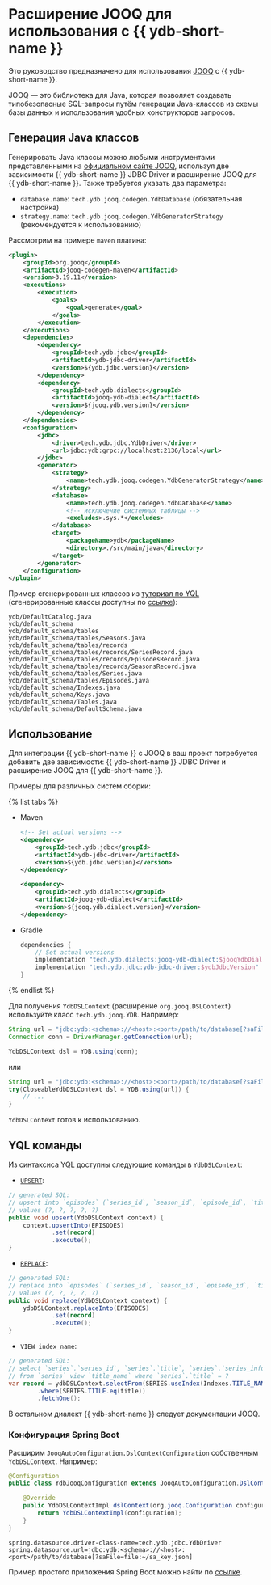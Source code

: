 # Расширение JOOQ для использования с {{ ydb-short-name }}

Это руководство предназначено для использования [JOOQ](https://www.jooq.org/) с {{ ydb-short-name }}.

JOOQ — это библиотека для Java, которая позволяет создавать типобезопасные SQL-запросы путём генерации Java-классов из схемы базы данных и использования удобных конструкторов запросов.

## Генерация Java классов

Генерировать Java классы можно любыми инструментами представленными на [официальном сайте JOOQ](https://www.jooq.org/doc/latest/manual/code-generation/codegen-configuration/), используя две зависимости {{ ydb-short-name }} JDBC Driver и расширение JOOQ для {{ ydb-short-name }}. Также требуется указать два параметра:

- `database.name`: `tech.ydb.jooq.codegen.YdbDatabase` (обязательная настройка)
- `strategy.name`: `tech.ydb.jooq.codegen.YdbGeneratorStrategy` (рекомендуется к использованию)

Рассмотрим на примере `maven` плагина:

```xml
<plugin>
    <groupId>org.jooq</groupId>
    <artifactId>jooq-codegen-maven</artifactId>
    <version>3.19.11</version>
    <executions>
        <execution>
            <goals>
                <goal>generate</goal>
            </goals>
        </execution>
    </executions>
    <dependencies>
        <dependency>
            <groupId>tech.ydb.jdbc</groupId>
            <artifactId>ydb-jdbc-driver</artifactId>
            <version>${ydb.jdbc.version}</version>
        </dependency>
        <dependency>
            <groupId>tech.ydb.dialects</groupId>
            <artifactId>jooq-ydb-dialect</artifactId>
            <version>${jooq.ydb.version}</version>
        </dependency>
    </dependencies>
    <configuration>
        <jdbc>
            <driver>tech.ydb.jdbc.YdbDriver</driver>
            <url>jdbc:ydb:grpc://localhost:2136/local</url>
        </jdbc>
        <generator>
            <strategy>
                <name>tech.ydb.jooq.codegen.YdbGeneratorStrategy</name>
            </strategy>
            <database>
                <name>tech.ydb.jooq.codegen.YdbDatabase</name>
                <!-- исключение системных таблицы -->
                <excludes>.sys.*</excludes>
            </database>
            <target>
                <packageName>ydb</packageName>
                <directory>./src/main/java</directory>
            </target>
        </generator>
    </configuration>
</plugin>
```

Пример сгенерированных классов из [туториал по YQL](../../dev/yql-tutorial/create_demo_tables.md) (сгенерированные классы доступны по [ссылке](https://github.com/ydb-platform/ydb-java-examples/tree/master/jdbc/spring-jooq/src/main/java/ydb/default_schema)):

```
ydb/DefaultCatalog.java
ydb/default_schema
ydb/default_schema/tables
ydb/default_schema/tables/Seasons.java
ydb/default_schema/tables/records
ydb/default_schema/tables/records/SeriesRecord.java
ydb/default_schema/tables/records/EpisodesRecord.java
ydb/default_schema/tables/records/SeasonsRecord.java
ydb/default_schema/tables/Series.java
ydb/default_schema/tables/Episodes.java
ydb/default_schema/Indexes.java
ydb/default_schema/Keys.java
ydb/default_schema/Tables.java
ydb/default_schema/DefaultSchema.java
```

## Использование

Для интеграции {{ ydb-short-name }} с JOOQ в ваш проект потребуется добавить две зависимости: {{ ydb-short-name }} JDBC Driver и расширение JOOQ для {{ ydb-short-name }}.

Примеры для различных систем сборки:

{% list tabs %}

- Maven

    ```xml
    <!-- Set actual versions -->
    <dependency>
        <groupId>tech.ydb.jdbc</groupId>
        <artifactId>ydb-jdbc-driver</artifactId>
        <version>${ydb.jdbc.version}</version>
    </dependency>
    
    <dependency>
        <groupId>tech.ydb.dialects</groupId>
        <artifactId>jooq-ydb-dialect</artifactId>
        <version>${jooq.ydb.dialect.version}</version>
    </dependency>
    ```

- Gradle

    ```groovy
    dependencies {
        // Set actual versions
        implementation "tech.ydb.dialects:jooq-ydb-dialect:$jooqYdbDialectVersion"
        implementation "tech.ydb.jdbc:ydb-jdbc-driver:$ydbJdbcVersion"
    }
    ```

{% endlist %}

Для получения `YdbDSLContext` (расширение `org.jooq.DSLContext`) используйте класс `tech.ydb.jooq.YDB`. Например:

```java
String url = "jdbc:ydb:<schema>://<host>:<port>/path/to/database[?saFile=file:~/sa_key.json]";
Connection conn = DriverManager.getConnection(url);

YdbDSLContext dsl = YDB.using(conn);
```

или

```java
String url = "jdbc:ydb:<schema>://<host>:<port>/path/to/database[?saFile=file:~/sa_key.json]";
try(CloseableYdbDSLContext dsl = YDB.using(url)) {
    // ...
}
```

`YdbDSLContext` готов к использованию.

## YQL команды

Из синтаксиса YQL доступны следующие команды в `YdbDSLContext`:

- [`UPSERT`](../../yql/reference/syntax/upsert_into.md):

```java
// generated SQL:
// upsert into `episodes` (`series_id`, `season_id`, `episode_id`, `title`, `air_date`) 
// values (?, ?, ?, ?, ?)
public void upsert(YdbDSLContext context) {
    context.upsertInto(EPISODES)
            .set(record)
            .execute();
}
```

- [`REPLACE`](../../yql/reference/syntax/replace_into.md):

```java
// generated SQL:
// replace into `episodes` (`series_id`, `season_id`, `episode_id`, `title`, `air_date`) 
// values (?, ?, ?, ?, ?)
public void replace(YdbDSLContext context) {
    ydbDSLContext.replaceInto(EPISODES)
            .set(record)
            .execute();
}
```

- `VIEW index_name`:

```java
// generated SQL:
// select `series`.`series_id`, `series`.`title`, `series`.`series_info`, `series`.`release_date` 
// from `series` view `title_name` where `series`.`title` = ?
var record = ydbDSLContext.selectFrom(SERIES.useIndex(Indexes.TITLE_NAME.name))
        .where(SERIES.TITLE.eq(title))
        .fetchOne();
```

В остальном диалект {{ ydb-short-name }} следует документации JOOQ.

### Конфигурация Spring Boot

Расширим `JooqAutoConfiguration.DslContextConfiguration` собственным `YdbDSLContext`. Например:

```java
@Configuration
public class YdbJooqConfiguration extends JooqAutoConfiguration.DslContextConfiguration {

    @Override
    public YdbDSLContextImpl dslContext(org.jooq.Configuration configuration) {
        return YdbDSLContextImpl(configuration);
    }
}
```

```properties
spring.datasource.driver-class-name=tech.ydb.jdbc.YdbDriver
spring.datasource.url=jdbc:ydb:<schema>://<host>:<port>/path/to/database[?saFile=file:~/sa_key.json]
```

Пример простого приложения Spring Boot можно найти по [ссылке](https://github.com/ydb-platform/ydb-java-examples/tree/master/jdbc/spring-jooq).
